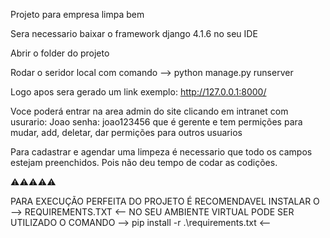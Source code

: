 Projeto para empresa limpa bem

Sera necessario baixar o framework django 4.1.6 no seu IDE

Abrir o folder do projeto

Rodar o seridor local com comando -->   python manage.py runserver

Logo apos sera gerado um link exemplo: http://127.0.0.1:8000/

Voce poderá entrar na area admin do site clicando em intranet com usurario: Joao senha: joao123456 que é gerente e tem permições para mudar, add, deletar, dar permições para outros usuarios

Para cadastrar e agendar uma limpeza é necessario que todo os campos estejam preenchidos. Pois não deu tempo de codar as codições.


⚠️⚠️⚠️⚠️⚠️

PARA EXECUÇÃO PERFEITA DO PROJETO É RECOMENDAVEL INSTALAR O  -->  REQUIREMENTS.TXT   <-- NO SEU AMBIENTE VIRTUAL PODE SER UTILIZADO O COMANDO -->   pip install -r .\requirements.txt    <--
